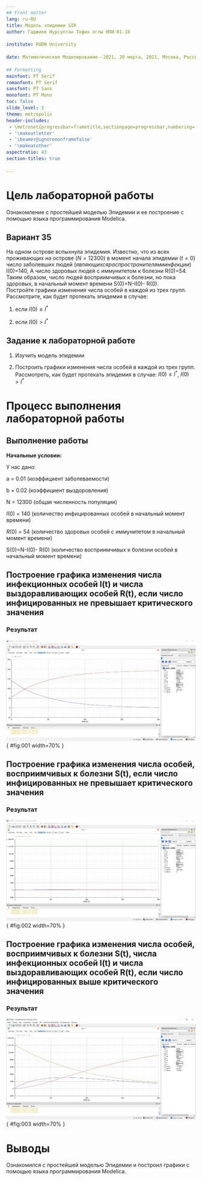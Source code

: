 ```yaml
---
## Front matter
lang: ru-RU
title: Модель эпидемии SIR
author: Гаджиев Нурсултан Тофик оглы НПИ-01-18

institute: RUDN University

date: Математическое Моделирование--2021, 20 марта, 2021, Москва, Россия

## Formatting
mainfont: PT Serif
romanfont: PT Serif
sansfont: PT Sans
monofont: PT Mono
toc: false
slide_level: 2
theme: metropolis
header-includes:
 - \metroset{progressbar=frametitle,sectionpage=progressbar,numbering=fraction}
 - '\makeatletter'
 - '\beamer@ignorenonframefalse'
 - '\makeatother'
aspectratio: 43
section-titles: true

---
```


# Цель лабораторной работы

Ознакомление с простейшей моделью Эпидемии и ее построение с помощью языка программирования Modelica.


## Вариант 35

На одном острове вспыхнула эпидемия. Известно, что из всех проживающих
на острове $(N=12 300)$ в момент начала эпидемии $(t=0)$ число заболевших людей $(являющихся распространителями инфекции)$ I$(0)$=140, А число здоровых людей с иммунитетом к болезни R$(0)$=54. Таким образом, число людей восприимчивых к болезни, но пока здоровых, в начальный момент времени S$(0)$=N-I$(0)$- R$(0)$.  
Постройте графики изменения числа особей в каждой из трех групп.  
Рассмотрите, как будет протекать эпидемия в случае:

1. если $I(0) \leq I^*$

2. если $I(0) > I^*$



## Задание к лабораторной работе

1.	Изучить модель эпидемии

2.	Построить графики изменения числа особей в каждой из трех групп. Рассмотреть, как будет протекать эпидемия в случае: $I(0)\leq I^*$, $I(0)>I^*$


# Процесс выполнения лабораторной работы

## Выполнение работы

**Начальные условии:**

У нас дано:

a = 0.01 (коэффициент заболеваемости)  

b = 0.02 (коэффициент выздоровления)

N = 12300 (общая численность популяции)  

$I(0)$ = 140 (количество инфицированных особей в начальный момент времени)

$R(0)$ = 54 (количество здоровых особей с иммунитетом в начальный момент времени)

S$(0)$=N-I$(0)$- R$(0)$ (количество восприимчивых к болезни особей в начальный момент времени)

## Построение графика изменения числа инфекционных особей I(t) и числа выздоравливающих особей R(t), если число инфицированных не превышает критического значения

### Результат

![График изменения числа инфекционных особей I(t) и числа выздоравливающих особей R(t), если число инфицированных не превышает критического значения](https://github.com/NursultanGazdhiev/NursultanGazdhiev/blob/master/lab6/image/1%20%D1%81%D0%BA%D1%80%D0%B8%D0%BD.jpg?raw=true){ #fig:001 width=70% }


## Построение графика изменения числа особей, восприимчивых к болезни S(t), если число инфицированных не превышает критического значения

### Результат

![График изменения числа особей, восприимчивых к болезни S(t), если число инфицированных не превышает критического значения](https://github.com/NursultanGazdhiev/NursultanGazdhiev/blob/master/lab6/image/2%20%D1%81%D0%BA%D1%80%D0%B8%D0%BD.jpg?raw=true){ #fig:002 width=70% }


## Построение графика изменения числа особей, восприимчивых к болезни S(t), числа инфекционных особей I(t) и числа выздоравливающих особей R(t), если число инфицированных выше критического значения

### Результат

![График изменения числа особей, восприимчивых к болезни S(t), числа инфекционных особей I(t) и числа выздоравливающих особей R(t), если число инфицированных выше критического значения](https://github.com/NursultanGazdhiev/NursultanGazdhiev/blob/master/lab6/image/3%20%D1%81%D0%BA%D1%80%D0%B8%D0%BD.jpg?raw=true){ #fig:003 width=70% }



# Выводы

Ознакомился с простейшей моделью Эпидемии и построил графики с помощью языка программирования Modelica.
